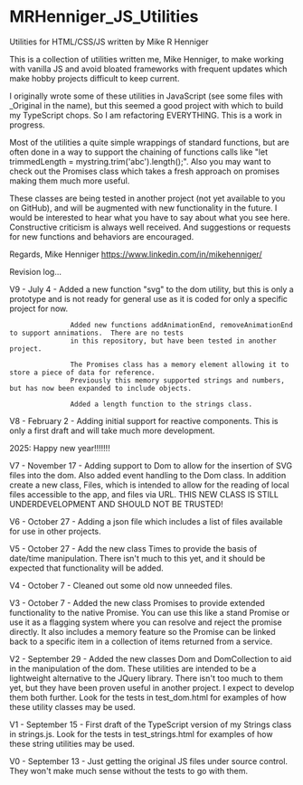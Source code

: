 # MRHenniger_JS_Utilities
 Utilities for HTML/CSS/JS written by Mike R Henniger

This is a collection of utilities written me, Mike Henniger, to make working with vanilla JS and avoid bloated 
frameworks with frequent updates which make hobby projects difficult to keep current.

I originally wrote some of these utilities in JavaScript (see some files with _Original in the name), but this seemed a 
good project with which to build my TypeScript chops. So I am refactoring EVERYTHING.  This is a work in progress.

Most of the utilities a quite simple wrappings of standard functions, but are often done in a way to support the 
chaining of functions calls like "let trimmedLength = mystring.trim('abc').length();".  Also you may want to check out
the Promises class which takes a fresh approach on promises making them much more useful.

These classes are being tested in another project (not yet available to you on GitHub), and will be augmented with new
functionality in the future.  I would be interested to hear what you have to say about what you see here.  Constructive 
criticism is always well received.  And suggestions or requests for new functions and behaviors are encouraged.

Regards,
Mike Henniger
https://www.linkedin.com/in/mikehenniger/



Revision log...

V9 - July 4      - Added a new function "svg" to the dom utility, but this is only a prototype and is not ready for 
                   general use as it is coded for only a specific project for now.

                   Added new functions addAnimationEnd, removeAnimationEnd to support annimations.  There are no tests
                   in this repository, but have been tested in another project.

                   The Promises class has a memory element allowing it to store a piece of data for reference.
                   Previously this memory supported strings and numbers, but has now been expanded to include objects.

                   Added a length function to the strings class.

V8 - February 2  - Adding initial support for reactive components.  This is only a first draft and will take much more
                   development.

2025:  Happy new year!!!!!!!

V7 - November 17  - Adding support to Dom to allow for the insertion of SVG files into the dom.  Also added event
                    handling to the Dom class.  In addition create a new class, Files, which is intended to allow for 
                    the reading of local files accessible to the app, and files via URL.  THIS NEW CLASS IS STILL 
                    UNDERDEVELOPMENT AND SHOULD NOT BE TRUSTED!

V6 - October 27   - Adding a json file which includes a list of files available for use in other projects.

V5 - October 27   - Add the new class Times to provide the basis of date/time manipulation.  There isn't much to this
                    yet, and it should be expected that functionality will be added.

V4 - October 7    - Cleaned out some old now unneeded files.

V3 - October 7    - Added the new class Promises to provide extended functionality to the native Promise.  You can use
                    this like a stand Promise or use it as a flagging system where you can resolve and reject the 
                    promise directly.  It also includes a memory feature so the Promise can be linked back to a specific
                    item in a collection of items returned from a service.

V2 - September 29 - Added the new classes Dom and DomCollection to aid in the manipulation of the dom.  These 
                    utilities are intended to be a lightweight alternative to the JQuery library.  There isn't too much
                    to them yet, but they have been proven useful in another project.  I expect to develop them both 
                    further.  Look for the tests in test_dom.html for examples of how these utility classes may be used.

V1 - September 15 - First draft of the TypeScript version of my Strings class in strings.js.  Look for the tests in 
                    test_strings.html for examples of how these string utilities may be used.

V0 - September 13 - Just getting the original JS files under source control.  They won't make much sense without the 
                    tests to go with them.
